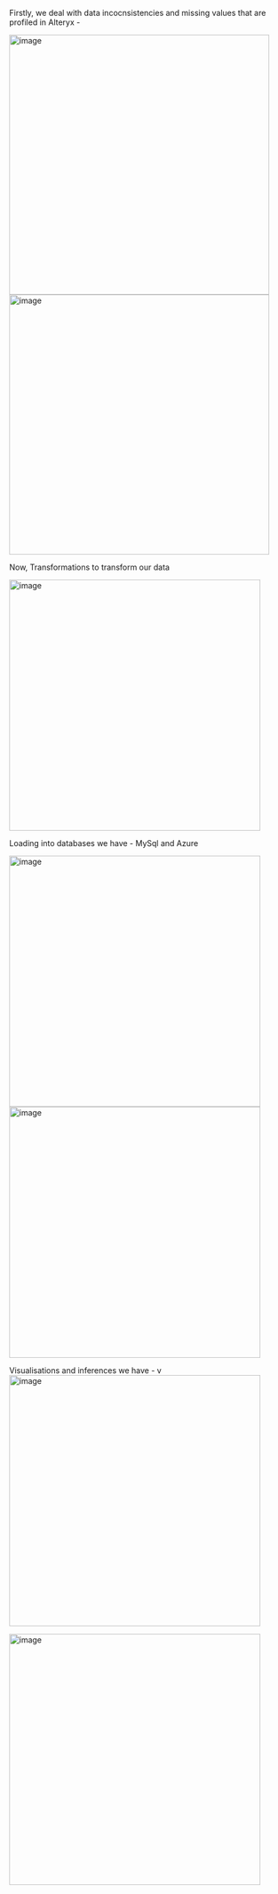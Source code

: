 Firstly, we deal with data incocnsistencies and missing values that are profiled in Alteryx  - 

<img width="468" alt="image" src="https://github.com/manya-reddy/LA_Crime/assets/113812925/57287d2d-4a9b-44fe-8029-7907af70b3eb">





<img width="468" alt="image" src="https://github.com/manya-reddy/LA_Crime/assets/113812925/dc192413-a2c3-435e-95d0-bfdb6d3ea4f8">


Now, Transformations to transform our data










<img width="452" alt="image" src="https://github.com/manya-reddy/LA_Crime/assets/113812925/d254d214-c53f-4b40-9b72-ffa8e8673e37">

Loading into databases we have - MySql and Azure




<img width="452" alt="image" src="https://github.com/manya-reddy/LA_Crime/assets/113812925/f8ad1759-7ecd-4f44-9073-0c10d85ca0d2">





<img width="452" alt="image" src="https://github.com/manya-reddy/LA_Crime/assets/113812925/bd3d6067-2bc9-4020-ad1f-e8ddad829127">


Visualisations and inferences we have -
v<img width="452" alt="image" src="https://github.com/manya-reddy/LA_Crime/assets/113812925/047fbc50-ba2d-4cf7-a3f1-9e4c90dbcb35">





<img width="452" alt="image" src="https://github.com/manya-reddy/LA_Crime/assets/113812925/1be602e3-7618-4405-a7fb-d06a15d092db">

